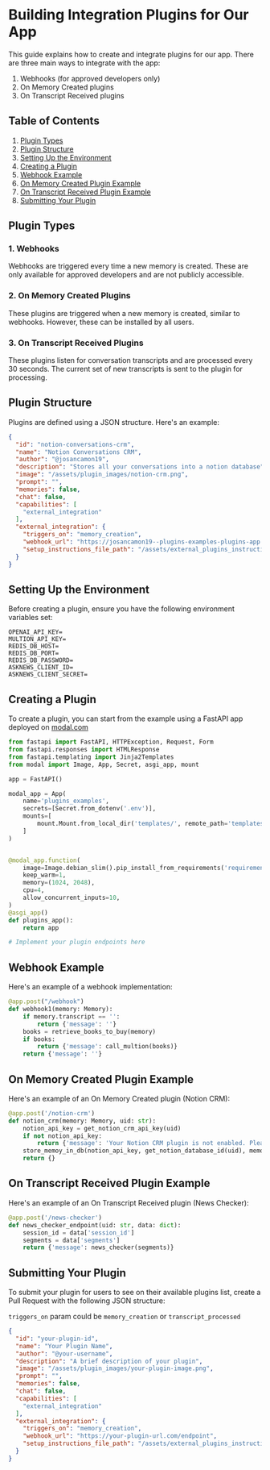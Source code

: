 # Building Integration Plugins for Our App

This guide explains how to create and integrate plugins for our app. There are three main ways to integrate with the
app:

1. Webhooks (for approved developers only)
2. On Memory Created plugins
3. On Transcript Received plugins

## Table of Contents

1. [Plugin Types](#plugin-types)
2. [Plugin Structure](#plugin-structure)
3. [Setting Up the Environment](#setting-up-the-environment)
4. [Creating a Plugin](#creating-a-plugin)
5. [Webhook Example](#webhook-example)
6. [On Memory Created Plugin Example](#on-memory-created-plugin-example)
7. [On Transcript Received Plugin Example](#on-transcript-received-plugin-example)
8. [Submitting Your Plugin](#submitting-your-plugin)

## Plugin Types

### 1. Webhooks

Webhooks are triggered every time a new memory is created. These are only available for approved developers and are not
publicly accessible.

### 2. On Memory Created Plugins

These plugins are triggered when a new memory is created, similar to webhooks. However, these can be installed by all
users.

### 3. On Transcript Received Plugins

These plugins listen for conversation transcripts and are processed every 30 seconds. The current set of new transcripts
is sent to the plugin for processing.

## Plugin Structure

Plugins are defined using a JSON structure. Here's an example:

```json
{
  "id": "notion-conversations-crm",
  "name": "Notion Conversations CRM",
  "author": "@josancamon19",
  "description": "Stores all your conversations into a notion database",
  "image": "/assets/plugin_images/notion-crm.png",
  "prompt": "",
  "memories": false,
  "chat": false,
  "capabilities": [
    "external_integration"
  ],
  "external_integration": {
    "triggers_on": "memory_creation",
    "webhook_url": "https://josancamon19--plugins-examples-plugins-app.modal.run/notion-crm",
    "setup_instructions_file_path": "/assets/external_plugins_instructions/notion-conversations-crm.md"
  }
}
```

## Setting Up the Environment

Before creating a plugin, ensure you have the following environment variables set:

```
OPENAI_API_KEY=
MULTION_API_KEY=
REDIS_DB_HOST=
REDIS_DB_PORT=
REDIS_DB_PASSWORD=
ASKNEWS_CLIENT_ID=
ASKNEWS_CLIENT_SECRET=
```

## Creating a Plugin

To create a plugin, you can start from the example using a FastAPI app deployed on [modal.com](modal.com)

```python
from fastapi import FastAPI, HTTPException, Request, Form
from fastapi.responses import HTMLResponse
from fastapi.templating import Jinja2Templates
from modal import Image, App, Secret, asgi_app, mount

app = FastAPI()

modal_app = App(
    name='plugins_examples',
    secrets=[Secret.from_dotenv('.env')],
    mounts=[
        mount.Mount.from_local_dir('templates/', remote_path='templates/'),
    ]
)


@modal_app.function(
    image=Image.debian_slim().pip_install_from_requirements('requirements.txt'),
    keep_warm=1,
    memory=(1024, 2048),
    cpu=4,
    allow_concurrent_inputs=10,
)
@asgi_app()
def plugins_app():
    return app

# Implement your plugin endpoints here
```

## Webhook Example

Here's an example of a webhook implementation:

```python
@app.post("/webhook")
def webhook1(memory: Memory):
    if memory.transcript == '':
        return {'message': ''}
    books = retrieve_books_to_buy(memory)
    if books:
        return {'message': call_multion(books)}
    return {'message': ''}
```

## On Memory Created Plugin Example

Here's an example of an On Memory Created plugin (Notion CRM):

```python
@app.post('/notion-crm')
def notion_crm(memory: Memory, uid: str):
    notion_api_key = get_notion_crm_api_key(uid)
    if not notion_api_key:
        return {'message': 'Your Notion CRM plugin is not enabled. Please enable it in the settings.'}
    store_memoy_in_db(notion_api_key, get_notion_database_id(uid), memory)
    return {}
```

## On Transcript Received Plugin Example

Here's an example of an On Transcript Received plugin (News Checker):

```python
@app.post('/news-checker')
def news_checker_endpoint(uid: str, data: dict):
    session_id = data['session_id']
    segments = data['segments']
    return {'message': news_checker(segments)}
```

## Submitting Your Plugin

To submit your plugin for users to see on their available plugins list, create a Pull Request with the following JSON
structure:

`triggers_on` param could be `memory_creation` or `transcript_processed`

```json
{
  "id": "your-plugin-id",
  "name": "Your Plugin Name",
  "author": "@your-username",
  "description": "A brief description of your plugin",
  "image": "/assets/plugin_images/your-plugin-image.png",
  "prompt": "",
  "memories": false,
  "chat": false,
  "capabilities": [
    "external_integration"
  ],
  "external_integration": {
    "triggers_on": "memory_creation",
    "webhook_url": "https://your-plugin-url.com/endpoint",
    "setup_instructions_file_path": "/assets/external_plugins_instructions/your-plugin-instructions.md"
  }
}
```

